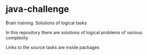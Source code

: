 # java-challenge
Brain training. Solutions of logical tasks 

In this repository there are solutions of logical problems of various complexity

Links to the source tasks are inside packages
